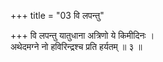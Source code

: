 +++
title = "03 वि लपन्तु"

+++
वि लपन्तु यातुधाना अत्रिणो ये किमीदिनः ।  
अथेदमग्ने नो हविरिन्द्रश्च प्रति हर्यतम् ॥ ३ ॥